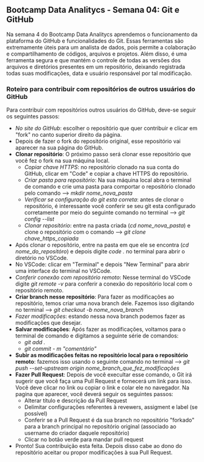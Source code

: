 ## Bootcamp Data Analitycs - Semana 04: Git e GitHub

Na semana 4 do Bootcamp Data Analitycs aprendemos o funcionamento da plataforma do GitHub e funcionalidades do Git. Essas ferramentas são extremamente úteis para um analista de dados, pois permite a colaboração e compartilhamento de códigos, arquivos e projetos. Além disso, é uma ferramenta segura e que mantém o controle de todas as versões dos arquivos e diretórios presentes em um repositório, deixando registrada todas suas modificações, data e usuário responsável por tal modificação.

### Roteiro para contribuir com repositórios de outros usuários do GitHub

Para contribuir com repositórios outros usuários do GitHub, deve-se seguir os seguintes passos:
- *No site do GitHub*: escolher o repositório que quer contribuir e clicar em "fork" no canto superior direito da página.
- Depois de fazer o fork do repositório original, esse repositório vai aparecer na sua página do GitHub.
- **Clonar repositório**: O próximo passo será clonar esse repositório que você fez o fork na sua máquina local.
    - *Copiar chave HTTPS*: no repositório clonado na sua conta do GitHub, clicar em "Code" e copiar a chave HTTPS do repositório.
    - *Criar pasta para repositório*: Na sua máquina local abra o terminal de comando e crie uma pasta para comportar o repositório clonado pelo comando --> *mkdir nome_nova_pasta*
    - *Verificar se configuração do git esta correta*: antes de clonar o repositório, é interessante você conferir se seu git esta configurado corretamente por meio do seguinte comando no terminal --> *git config --list*
    - *Clonar repositório*: entre na pasta criada (*cd nome_nova_pasta*) e clone o repositório com o comando --> *git clone chave_https_copiada*
- Após clonar o reposítório, entre na pasta em que ele se encontra (*cd nome_do_repositóro*) e depois digite *code .* no terminal para abrir o diretório no VSCode.
- No VSCode: clicar em "Terminal" e depois "New Terminal" para abrir uma interface do terminal no VSCode.
- *Conferir conexão com repositório remoto*: Nesse terminal do VSCode digite *git remote -v* para conferir a conexão do repositório local com o repositório remoto.
- **Criar branch nesse repositório**: Para fazer as modificações ao repositório, temos criar uma nova branch dele. Fazemos isso digitando no terminal -->  *git checkout -b nome_nova_branch*
- *Fazer modificações*: estando nessa nova branch podemos fazer as modificações que desejar.
- **Salvar modificações**: Após fazer as modificações, voltamos para o terminal de comando e digitamos a seguinte série de comandos:
    - *git add .*
    - *git commit - m "comentário"*
- **Subir as modificações feitas no repositório local para o repositório remoto**: fazemos isso usando o seguinte comando no terminal --> *git push --set-upstream origin nome_branch_que_fez_modificações*
- **Fazer Pull Request**: Depois de você execultar esse comando, o Git irá sugerir que você faça uma Pull Request e fornecerá um link para isso. Você deve clicar no link ou copiar o link e colar ele no navegador. Na pagina que aparecer, você deverá seguir os seguintes passos:
    - Alterar título e descrição da Pull Request
    - Delimitar configurações referentes à revewers, assigment e label (se possível)
    - Conferir se a Pull Request é da sua branch no repositório "forkado" para a branch principal no repositório original (associado ao username do criador daquele repositório)
    - Clicar no botão verde para mandar pull request
- Pronto! Sua contribuição esta feita. Depois disso cabe ao dono do repositório aceitar ou propor modificações à sua Pull Request.

